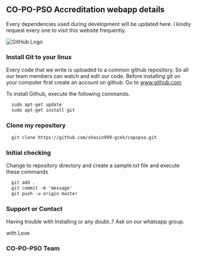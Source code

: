 ## CO-PO-PSO Accreditation webapp details

Every dependencies used during development will be updated here. I kindly request every one to visit this website frequently.

![GitHub Logo](http://cdn.vectorstock.com/i/composite/43,44/anonymous-mask-logo-hacker-icon-design-vector-6454344.jpg)

### Install Git to your linux

Every code that we write is uploaded to a common github repository. So all our team members can watch and edit our code.
Before installing git on your computer first create an account on github.
Go to www.github.com


To install Github, execute the following commands.
```markdown
  sudo apt-get update
  sudo apt-get install git
```
### Clone my repository
```markdown
  git clone https://github.com/shasin999-gcek/copopso.git
``` 
### Initial checking
Change to repository directory and create a sample.txt file and execute these commands

```markdown 
  git add .
  git commit -m 'message'
  git push -u origin master
``` 

### Support or Contact

Having trouble with Installing or any doubt..?
Ask on our whatsapp group.

with 
Love
### CO-PO-PSO Team
